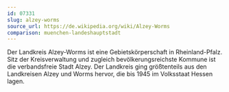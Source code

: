 ```yaml
---
id: 07331
slug: alzey-worms
source_url: https://de.wikipedia.org/wiki/Alzey-Worms
comparison: muenchen-landeshauptstadt
---
```


Der Landkreis Alzey-Worms ist eine Gebietskörperschaft in Rheinland-Pfalz. Sitz der Kreisverwaltung und zugleich bevölkerungsreichste Kommune ist die verbandsfreie Stadt Alzey. Der Landkreis ging größtenteils aus den Landkreisen Alzey und Worms hervor, die bis 1945 im Volksstaat Hessen lagen.
